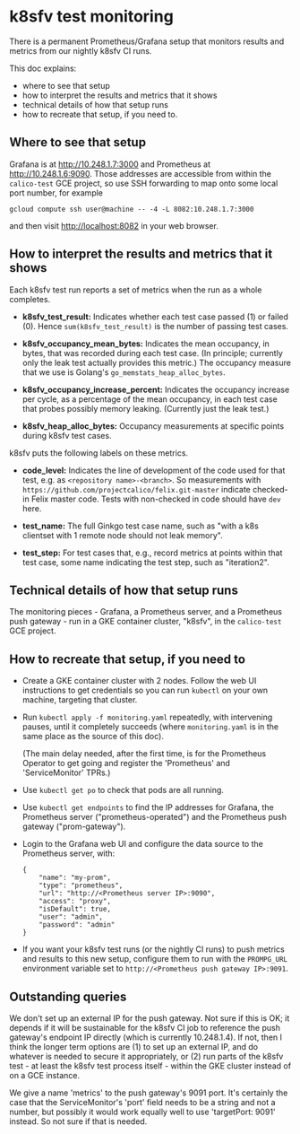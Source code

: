 
# k8sfv test monitoring

There is a permanent Prometheus/Grafana setup that monitors results
and metrics from our nightly k8sfv CI runs.

This doc explains:

-   where to see that setup
-   how to interpret the results and metrics that it shows
-   technical details of how that setup runs
-   how to recreate that setup, if you need to.

## Where to see that setup

Grafana is at <http://10.248.1.7:3000> and Prometheus at
<http://10.248.1.6:9090>.  Those addresses are accessible from within
the `calico-test` GCE project, so use SSH forwarding to map onto some
local port number, for example

    gcloud compute ssh user@machine -- -4 -L 8082:10.248.1.7:3000

and then visit <http://localhost:8082> in your web browser.


## How to interpret the results and metrics that it shows

Each k8sfv test run reports a set of metrics when the run as a whole
completes.

-   **k8sfv_test_result:** Indicates whether each test case passed (1) or
    failed (0).  Hence `sum(k8sfv_test_result)` is the number of
    passing test cases.

-   **k8sfv_occupancy_mean_bytes:** Indicates the mean occupancy, in
    bytes, that was recorded during each test case.  (In principle;
    currently only the leak test actually provides this metric.)  The
    occupancy measure that we use is Golang's
    `go_memstats_heap_alloc_bytes`.

-   **k8sfv_occupancy_increase_percent:** Indicates the occupancy increase
    per cycle, as a percentage of the mean occupancy, in each test
    case that probes possibly memory leaking.  (Currently just the
    leak test.)

-   **k8sfv_heap_alloc_bytes:** Occupancy measurements at specific points
    during k8sfv test cases.

k8sfv puts the following labels on these metrics.

-   **code_level:** Indicates the line of development of the code used for
    that test, e.g. as `<repository name>-<branch>`.  So
    measurements with
    `https://github.com/projectcalico/felix.git-master`
    indicate checked-in Felix master code.  Tests with
    non-checked in code should have `dev` here.

-   **test_name:** The full Ginkgo test case name, such as "with a k8s
    clientset with 1 remote node should not leak memory".

-   **test_step:** For test cases that, e.g., record metrics at points
    within that test case, some name indicating the test
    step, such as "iteration2".


## Technical details of how that setup runs

The monitoring pieces - Grafana, a Prometheus server, and a Prometheus
push gateway - run in a GKE container cluster, "k8sfv", in the
`calico-test` GCE project.


## How to recreate that setup, if you need to

-   Create a GKE container cluster with 2 nodes.  Follow the web UI
    instructions to get credentials so you can run `kubectl` on your own
    machine, targeting that cluster.

-   Run `kubectl apply -f monitoring.yaml` repeatedly, with intervening
    pauses, until it completely succeeds (where `monitoring.yaml` is in
    the same place as the source of this doc).

    (The main delay needed, after the first time, is for the Prometheus
    Operator to get going and register the 'Prometheus' and
    'ServiceMonitor' TPRs.)

-   Use `kubectl get po` to check that pods are all running.

-   Use `kubectl get endpoints` to find the IP addresses for Grafana,
    the Prometheus server ("prometheus-operated") and the Prometheus
    push gateway ("prom-gateway").

-   Login to the Grafana web UI and configure the data source to the
    Prometheus server, with:

        {
            "name": "my-prom",
            "type": "prometheus",
            "url": "http://<Prometheus server IP>:9090",
            "access": "proxy",
            "isDefault": true,
            "user": "admin",
            "password": "admin"
        }

-   If you want your k8sfv test runs (or the nightly CI runs) to push
    metrics and results to this new setup, configure them to run with
    the `PROMPG_URL` environment variable set to `http://<Prometheus
      push gateway IP>:9091`.


## Outstanding queries

We don't set up an external IP for the push gateway.  Not sure if this
is OK; it depends if it will be sustainable for the k8sfv CI job to
reference the push gateway's endpoint IP directly (which is currently
10.248.1.4).  If not, then I think the longer term options are (1) to
set up an external IP, and do whatever is needed to secure it
appropriately, or (2) run parts of the k8sfv test - at least the k8sfv
test process itself - within the GKE cluster instead of on a GCE
instance.

We give a name 'metrics' to the push gateway's 9091 port.  It's
certainly the case that the ServiceMonitor's 'port' field needs to be
a string and not a number, but possibly it would work equally well to
use 'targetPort: 9091' instead.  So not sure if that is needed.
